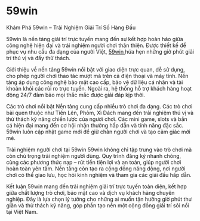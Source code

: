 # 59win
Khám Phá 59win – Trải Nghiệm Giải Trí Số Hàng Đầu

59win là nền tảng giải trí trực tuyến mang đến sự kết hợp hoàn hảo giữa công nghệ hiện đại và trải nghiệm người chơi thân thiện. Được thiết kế để phục vụ nhu cầu đa dạng của người Việt, <a href=https://59win.top> 59win  </a>  hứa hẹn những giờ phút giải trí thú vị và đầy thử thách.

Giới thiệu về nền tảng
59win nổi bật với giao diện trực quan, dễ sử dụng, cho phép người chơi thao tác mượt mà trên cả điện thoại và máy tính. Nền tảng áp dụng công nghệ bảo mật cao cấp, bảo vệ dữ liệu cá nhân và tài khoản khỏi các rủi ro trực tuyến. Ngoài ra, hệ thống hỗ trợ khách hàng hoạt động 24/7 đảm bảo mọi thắc mắc được giải đáp kịp thời.

Các trò chơi nổi bật
Nền tảng cung cấp nhiều trò chơi đa dạng. Các trò chơi bài quen thuộc như Tiến Lên, Phỏm, Xì Dách mang đến trải nghiệm thú vị và thử thách kỹ năng chiến lược của người chơi. Các mini game, slots và bắn cá hiện đại mang đến cơ hội nhận thưởng hấp dẫn và tính năng đặc sắc. 59win luôn cập nhật game mới để giữ chân người chơi và tạo cảm giác mới mẻ.

Trải nghiệm người chơi tại 59win
59win không chỉ tập trung vào trò chơi mà còn chú trọng trải nghiệm người dùng. Quy trình đăng ký nhanh chóng, cùng các phương thức nạp – rút tiền tiện lợi và an toàn, giúp người chơi hoàn toàn yên tâm. Nền tảng còn tạo ra cộng đồng năng động, nơi người chơi có thể giao lưu, học hỏi kinh nghiệm và tham gia các giải đấu hấp dẫn.

Kết luận
59win mang đến trải nghiệm giải trí trực tuyến toàn diện, kết hợp giữa chất lượng trò chơi, bảo mật cao và dịch vụ khách hàng chuyên nghiệp. Đây là lựa chọn lý tưởng cho những ai muốn tận hưởng giờ phút thư giãn và thử thách kỹ năng, góp phần tạo nên một cộng đồng giải trí sôi nổi tại Việt Nam.
